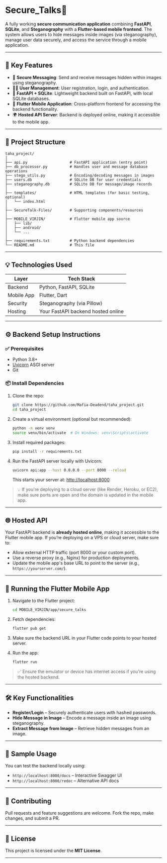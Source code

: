 

# Secure_Talks🔐

A fully working **secure communication application** combining **FastAPI**, **SQLite**, and **Steganography** with a **Flutter-based mobile frontend**. The system allows users to hide messages inside images (via steganography), manage user data securely, and access the service through a mobile application.

---

## 🌟 Key Features

* 🔐 **Secure Messaging**: Send and receive messages hidden within images using steganography.
* 🧑‍💻 **User Management**: User registration, login, and authentication.
* 🧠 **FastAPI + SQLite**: Lightweight backend built on FastAPI, with local SQLite databases.
* 📱 **Flutter Mobile Application**: Cross-platform frontend for accessing the backend functionality.
* 🌍 **Hosted API Server**: Backend is deployed online, making it accessible to the mobile app.

---

## 📁 Project Structure

```
taha_project/
│
├── api.py                   # FastAPI application (entry point)
├── db_processor.py          # Handles user and message database operations
├── stego_utils.py           # Encoding/decoding messages in images
├── users.db                 # SQLite DB for user credentials
├── steganography.db         # SQLite DB for message/image records
│
├── templates/               # HTML templates (for basic testing, optional)
│   └── index.html
│
├── SecureTalk-Files/        # Supporting components/resources
│
├── MOBILE_VIRJIN/           # Flutter mobile app source
│   ├── lib/
│   ├── android/
│   └── ...
│
├── requirements.txt         # Python backend dependencies
└── README.md                # This file
```

---

## 💡 Technologies Used

| Layer      | Tech Stack                         |
| ---------- | ---------------------------------- |
| Backend    | Python, FastAPI, SQLite            |
| Mobile App | Flutter, Dart                      |
| Security   | Steganography (via Pillow)         |
| Hosting    | Your FastAPI backend hosted online |

---

## ⚙️ Backend Setup Instructions

### ✅ Prerequisites

* Python 3.8+
* [Uvicorn](https://www.uvicorn.org/) ASGI server
* Git

### 📦 Install Dependencies

1. Clone the repo:

   ```bash
   git clone https://github.com/Mafia-Deadend/taha_project.git
   cd taha_project
   ```

2. Create a virtual environment (optional but recommended):

   ```bash
   python -m venv venv
   source venv/bin/activate  # On Windows: venv\Scripts\activate
   ```

3. Install required packages:

   ```bash
   pip install -r requirements.txt
   ```

4. Run the FastAPI server locally with Uvicorn:

   ```bash
   uvicorn api:app --host 0.0.0.0 --port 8000 --reload
   ```

   This starts your server at: [http://localhost:8000](http://localhost:8000)

> 💡 If you're deploying to a cloud server (like Render, Heroku, or EC2), make sure ports are open and the domain is updated in the mobile app.

---

## 🌐 Hosted API

Your FastAPI backend is **already hosted online**, making it accessible to the Flutter mobile app.
If you’re deploying on a VPS or cloud server, make sure to:

* Allow external HTTP traffic (port 8000 or your custom port).
* Use a reverse proxy (e.g., Nginx) for production deployments.
* Update the mobile app's base URL to point to the server (e.g., `https://yourserver.com/`).

---

## 📱 Running the Flutter Mobile App

1. Navigate to the Flutter project:

   ```bash
   cd MOBILE_VIRJIN/app/secure_talks
   ```

2. Fetch dependencies:

   ```bash
   flutter pub get
   ```

3. Make sure the backend URL in your Flutter code points to your hosted server.

4. Run the app:

   ```bash
   flutter run
   ```

> ✅ Ensure the emulator or device has internet access if you're using the hosted backend.

---

## 🛠 Key Functionalities

* **Register/Login** – Securely authenticate users with hashed passwords.
* **Hide Message in Image** – Encode a message inside an image using steganography.
* **Extract Message from Image** – Retrieve hidden messages from an image.

---

## 🧪 Sample Usage

You can test the backend locally using:

* `http://localhost:8000/docs` – Interactive Swagger UI
* `http://localhost:8000/redoc` – Alternative API docs

---

## 🤝 Contributing

Pull requests and feature suggestions are welcome. Fork the repo, make changes, and submit a PR.

---

## 🪪 License

This project is licensed under the **MIT License**.

---

